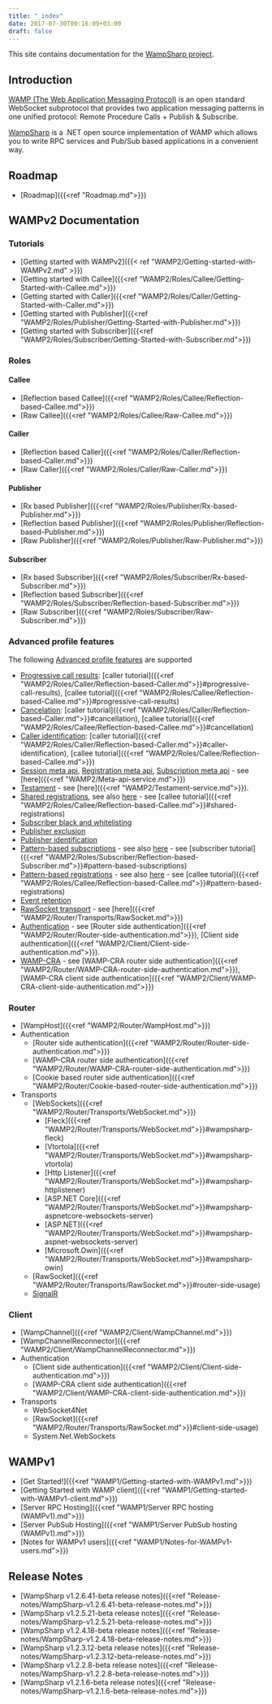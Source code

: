 ```yaml
---
title: "_index"
date: 2017-07-30T00:16:09+03:00
draft: false
---
```


This site contains documentation for the [WampSharp project](http://github.com/Code-Sharp/WampSharp).

## Introduction

[WAMP (The Web Application Messaging Protocol)](http://wamp.ws) is an open standard WebSocket subprotocol that provides two application messaging patterns in one unified protocol: Remote Procedure Calls + Publish & Subscribe.   

[WampSharp](http://github.com/Code-Sharp/WampSharp) is a .NET open source implementation of WAMP which allows you to write RPC services and Pub/Sub based applications in a convenient way.

## Roadmap

* [Roadmap]({{<ref "Roadmap.md">}})

## WAMPv2 Documentation

### Tutorials
* [Getting started with WAMPv2]({{< ref "WAMP2/Getting-started-with-WAMPv2.md" >}})
* [Getting started with Callee]({{<ref "WAMP2/Roles/Callee/Getting-Started-with-Callee.md">}})
* [Getting started with Caller]({{<ref "WAMP2/Roles/Caller/Getting-Started-with-Caller.md">}})
* [Getting started with Publisher]({{<ref "WAMP2/Roles/Publisher/Getting-Started-with-Publisher.md">}})
* [Getting started with Subscriber]({{<ref "WAMP2/Roles/Subscriber/Getting-Started-with-Subscriber.md">}})

### Roles

#### Callee
* [Reflection based Callee]({{<ref "WAMP2/Roles/Callee/Reflection-based-Callee.md">}})
* [Raw Callee]({{<ref "WAMP2/Roles/Callee/Raw-Callee.md">}})

#### Caller
* [Reflection based Caller]({{<ref "WAMP2/Roles/Caller/Reflection-based-Caller.md">}})
* [Raw Caller]({{<ref "WAMP2/Roles/Caller/Raw-Caller.md">}})

#### Publisher
* [Rx based Publisher]({{<ref "WAMP2/Roles/Publisher/Rx-based-Publisher.md">}})
* [Reflection based Publisher]({{<ref "WAMP2/Roles/Publisher/Reflection-based-Publisher.md">}})
* [Raw Publisher]({{<ref "WAMP2/Roles/Publisher/Raw-Publisher.md">}})

#### Subscriber
* [Rx based Subscriber]({{<ref "WAMP2/Roles/Subscriber/Rx-based-Subscriber.md">}})
* [Reflection based Subscriber]({{<ref "WAMP2/Roles/Subscriber/Reflection-based-Subscriber.md">}})
* [Raw Subscriber]({{<ref "WAMP2/Roles/Subscriber/Raw-Subscriber.md">}})

### Advanced profile features

The following [Advanced profile features](https://wamp-proto.org/static/rfc/draft-oberstet-hybi-crossbar-wamp.html#advanced-profile-1) are supported

* [Progressive call results](https://wamp-proto.org/static/rfc/draft-oberstet-hybi-crossbar-wamp.html#progressive-call-results): [caller tutorial]({{<ref "WAMP2/Roles/Caller/Reflection-based-Caller.md">}}#progressive-call-results), [callee tutorial]({{<ref "WAMP2/Roles/Callee/Reflection-based-Callee.md">}}#progressive-call-results)
* [Cancelation](https://wamp-proto.org/static/rfc/draft-oberstet-hybi-crossbar-wamp.html#call-canceling): [caller tutorial]({{<ref "WAMP2/Roles/Caller/Reflection-based-Caller.md">}}#cancellation), [callee tutorial]({{<ref "WAMP2/Roles/Callee/Reflection-based-Callee.md">}}#cancellation)
* [Caller identification](https://wamp-proto.org/static/rfc/draft-oberstet-hybi-crossbar-wamp.html#caller-identification): [caller tutorial]({{<ref "WAMP2/Roles/Caller/Reflection-based-Caller.md">}}#caller-identification), [callee tutorial]({{<ref "WAMP2/Roles/Callee/Reflection-based-Callee.md">}})
* [Session meta api](https://wamp-proto.org/static/rfc/draft-oberstet-hybi-crossbar-wamp.html#session-meta-api), [Registration meta api](https://wamp-proto.org/static/rfc/draft-oberstet-hybi-crossbar-wamp.html#registration-meta-api), [Subscription meta api](https://wamp-proto.org/static/rfc/draft-oberstet-hybi-crossbar-wamp.html#subscription-meta-api) - see [here]({{<ref "WAMP2/Meta-api-service.md">}})
* [Testament](https://wamp-proto.org/static/rfc/draft-oberstet-hybi-crossbar-wamp.html#testament) - see [here]({{<ref "WAMP2/Testament-service.md">}}).
* [Shared registrations](https://wamp-proto.org/static/rfc/draft-oberstet-hybi-crossbar-wamp.html#rfc.section.14.3.9), see also [here](http://crossbar.io/docs/Shared-Registrations/)  - see [callee tutorial]({{<ref "WAMP2/Roles/Callee/Reflection-based-Callee.md">}}#shared-registrations)
* [Subscriber black and whitelisting](https://wamp-proto.org/static/rfc/draft-oberstet-hybi-crossbar-wamp.html#subscriber-black-and-whitelisting)
* [Publisher exclusion](https://wamp-proto.org/static/rfc/draft-oberstet-hybi-crossbar-wamp.html#publisher-exclusion)
* [Publisher identification](https://wamp-proto.org/static/rfc/draft-oberstet-hybi-crossbar-wamp.html#publisher-identification)
* [Pattern-based subscriptions](https://wamp-proto.org/static/rfc/draft-oberstet-hybi-crossbar-wamp.html#pattern-based-subscriptions) - see also [here](http://crossbar.io/docs/Pattern-Based-Subscriptions/) - see [subscriber tutorial]({{<ref "WAMP2/Roles/Subscriber/Reflection-based-Subscriber.md">}}#pattern-based-subscriptions)
* [Pattern-based registrations](https://wamp-proto.org/static/rfc/draft-oberstet-hybi-crossbar-wamp.html#patternbased-registrations) - see also [here](http://crossbar.io/docs/Pattern-Based-Registrations/) - see [callee tutorial]({{<ref "WAMP2/Roles/Callee/Reflection-based-Callee.md">}}#pattern-based-registrations)
* [Event retention](https://github.com/wamp-proto/wamp-proto/blob/master/rfc/text/advanced/ap_pubsub_event_retention.md)
* [RawSocket transport](https://wamp-proto.org/static/rfc/draft-oberstet-hybi-crossbar-wamp.html#rawsocket) - see [here]({{<ref "WAMP2/Router/Transports/RawSocket.md">}})
* [Authentication](https://wamp-proto.org/static/rfc/draft-oberstet-hybi-crossbar-wamp.html#authentication) - see [Router side authentication]({{<ref "WAMP2/Router/Router-side-authentication.md">}}), [Client side authentication]({{<ref "WAMP2/Client/Client-side-authentication.md">}}).
* [WAMP-CRA](https://wamp-proto.org/static/rfc/draft-oberstet-hybi-crossbar-wamp.html#wampcra) - see [WAMP-CRA router side authentication]({{<ref "WAMP2/Router/WAMP-CRA-router-side-authentication.md">}}), [WAMP-CRA client side authentication]({{<ref "WAMP2/Client/WAMP-CRA-client-side-authentication.md">}})

### Router

* [WampHost]({{<ref "WAMP2/Router/WampHost.md">}})
* Authentication
  * [Router side authentication]({{<ref "WAMP2/Router/Router-side-authentication.md">}})
  * [WAMP-CRA router side authentication]({{<ref "WAMP2/Router/WAMP-CRA-router-side-authentication.md">}})
  * [Cookie based router side authentication]({{<ref "WAMP2/Router/Cookie-based-router-side-authentication.md">}})
* Transports
  * [WebSockets]({{<ref "WAMP2/Router/Transports/WebSocket.md">}})
      * [Fleck]({{<ref "WAMP2/Router/Transports/WebSocket.md">}}#wampsharp-fleck)
      * [Vtortola]({{<ref "WAMP2/Router/Transports/WebSocket.md">}}#wampsharp-vtortola)
      * [Http Listener]({{<ref "WAMP2/Router/Transports/WebSocket.md">}}#wampsharp-httplistener)
      * [ASP.NET Core]({{<ref "WAMP2/Router/Transports/WebSocket.md">}}#wampsharp-aspnetcore-websockets-server)
      * [ASP.NET]({{<ref "WAMP2/Router/Transports/WebSocket.md">}}#wampsharp-aspnet-websockets-server)
      * [Microsoft.Owin]({{<ref "WAMP2/Router/Transports/WebSocket.md">}}#wampsharp-owin)
  * [RawSocket]({{<ref "WAMP2/Router/Transports/RawSocket.md">}}#router-side-usage)
  * [SignalR](https://github.com/Code-Sharp/AutobahnJS.SignalR)

### Client

* [WampChannel]({{<ref "WAMP2/Client/WampChannel.md">}})
* [WampChannelReconnector]({{<ref "WAMP2/Client/WampChannelReconnector.md">}})
* Authentication
  * [Client side authentication]({{<ref "WAMP2/Client/Client-side-authentication.md">}})
  * [WAMP-CRA client side authentication]({{<ref "WAMP2/Client/WAMP-CRA-client-side-authentication.md">}})
* Transports
  * WebSocket4Net
  * [RawSocket]({{<ref "WAMP2/Router/Transports/RawSocket.md">}}#client-side-usage)
  * System.Net.WebSockets

## WAMPv1

* [Get Started!]({{<ref "WAMP1/Getting-started-with-WAMPv1.md">}})
* [Getting Started with WAMP client]({{<ref "WAMP1/Getting-started-with-WAMPv1-client.md">}})
* [Server RPC Hosting]({{<ref "WAMP1/Server RPC hosting (WAMPv1).md">}})
* [Server PubSub Hosting]({{<ref "WAMP1/Server PubSub hosting (WAMPv1).md">}})
* [Notes for WAMPv1 users]({{<ref "WAMP1/Notes-for-WAMPv1-users.md">}})

## Release Notes

* [WampSharp v1.2.6.41-beta release notes]({{<ref "Release-notes/WampSharp-v1.2.6.41-beta-release-notes.md">}})
* [WampSharp v1.2.5.21-beta release notes]({{<ref "Release-notes/WampSharp-v1.2.5.21-beta-release-notes.md">}})
* [WampSharp v1.2.4.18-beta release notes]({{<ref "Release-notes/WampSharp-v1.2.4.18-beta-release-notes.md">}})
* [WampSharp v1.2.3.12-beta release notes]({{<ref "Release-notes/WampSharp-v1.2.3.12-beta-release-notes.md">}})
* [WampSharp v1.2.2.8-beta release notes]({{<ref "Release-notes/WampSharp-v1.2.2.8-beta-release-notes.md">}})
* [WampSharp v1.2.1.6-beta release notes]({{<ref "Release-notes/WampSharp-v1.2.1.6-beta-release-notes.md">}})
